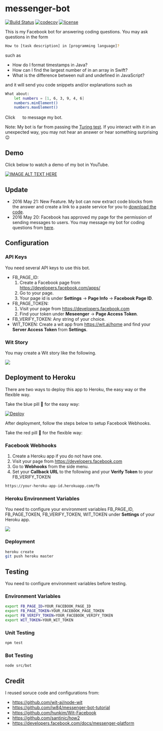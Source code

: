 # messenger-bot

[![Build Status](https://travis-ci.org/waitingcheung/messenger-bot.svg?branch=master)](https://travis-ci.org/waitingcheung/messenger-bot)
[![codecov](https://codecov.io/gh/waitingcheung/messenger-bot/branch/master/graph/badge.svg)](https://codecov.io/gh/waitingcheung/messenger-bot)
[![license](https://img.shields.io/github/license/mashape/apistatus.svg?maxAge=2592000)](https://github.com/waitingcheung/messenger-bot/blob/master/LICENSE)

This is my Facebook bot for answering coding questions. You may ask questions in the form

```sh
How to [task description] in [programming language]?
```

such as
- How do I format timestamps in Java?
- How can I find the largest number of in an array in Swift?
- What is the difference between null and undefined in JavaScript?

and it will send you code snippets and/or explanations such as

```sh
What about:
    let numbers = [1, 6, 3, 9, 4, 6]
    numbers.minElement()
    numbers.maxElement()
```

Click [<img src="https://cloud.githubusercontent.com/assets/2617118/15451713/b72a907c-2004-11e6-8874-73745031c6c7.png" width="16"/>](http://m.me/802565366543110) to message my bot.

Note: My bot is far from passing the [Turing test]. If you interact with it in an unexpected way, you may not hear an answer or hear something surprising :wink:

## Demo

Click below to watch a demo of my bot in YouTube.

[![IMAGE ALT TEXT HERE](https://img.youtube.com/vi/OTlqFy6h5UY/0.jpg)](https://youtu.be/OTlqFy6h5UY)

## Update
- 2016 May 21: New Feature. My bot can now extract code blocks from the answer and create a link to a paste service for you to [download the code].
- 2016 May 20: Facebook has approved my page for the permission of sending messages to users. You may message my bot for coding questions from [here].

## Configuration

### API Keys

You need several API keys to use this bot.
- FB_PAGE_ID: 
  1. Create a Facebook page from https://developers.facebook.com/apps/
  2. Go to your page.
  3. Your page id is under **Settings** -> **Page Info** -> **Facebook Page ID**.
- FB_PAGE_TOKEN:
  1. Visit your page from https://developers.facebook.com
  2. Find your token under **Meseenger** -> **Page Access Token**.
- FB_VERIFY_TOKEN: Any string of your choice.
- WIT_TOKEN: Create a wit app from https://wit.ai/home and find your **Server Access Token** from **Settings**.

### Wit Story

You may create a Wit story like the following.

![](https://cloud.githubusercontent.com/assets/2617118/15448237/a0fbec22-1f8e-11e6-8d81-e23d3fccf76e.png)

## Deployment to Heroku

There are two ways to deploy this app to Heroku, the easy way or the flexible way.

Take the blue pill :large_blue_circle: for the easy way:

[![Deploy](https://www.herokucdn.com/deploy/button.svg)](https://heroku.com/deploy)

After deployment, follow the steps below to setup Facebook Webhooks.

Take the red pill :red_circle: for the flexible way:

### Facebook Webhooks

1. Create a Heroku app if you do not have one. 
2. Visit your page from https://developers.facebook.com
3. Go to **Webhooks** from the side menu.
4. Set your **Callback URL** to the following and your **Verify Token** to your FB_VERIFY_TOKEN

```sh
https://your-heroku-app-id.herokuapp.com/fb
```

### Heroku Environment Variables
You need to configure your environment variables FB_PAGE_ID, FB_PAGE_TOKEN, FB_VERIFY_TOKEN, WIT_TOKEN under **Settings** of your Heroku app.

![](https://cloud.githubusercontent.com/assets/2617118/15424592/1ec55d02-1eb6-11e6-834b-cbf1d4796549.png)


### Deployment
```sh
heroku create
git push heroku master
```

## Testing

You need to configure environment variables before testing.

### Environment Variables
```sh
export FB_PAGE_ID=YOUR_FACEBOOK_PAGE_ID
export FB_PAGE_TOKEN=YOUR_FACEBOOK_PAGE_TOKEN
export FB_VERIFY_TOKEN=YOUR_FACEBOOK_VERIFY_TOKEN
export WIT_TOKEN=YOUR_WIT_TOKEN
```

### Unit Testing
```sh
npm test
```

### Bot Testing
```sh
node src/bot
```

## Credit
I reused soruce code and configurations from:
- https://github.com/wit-ai/node-wit
- https://github.com/jw84/messenger-bot-tutorial
- https://github.com/hunkim/Wit-Facebook
- https://github.com/santinic/how2
- https://developers.facebook.com/docs/messenger-platform

[here]: http://m.me/802565366543110
[download the code]: https://cloud.githubusercontent.com/assets/2617118/15448246/cbf361c6-1f8e-11e6-8a1e-cb425f5b66ca.png
[Turing test]: https://en.wikipedia.org/wiki/Turing_test
